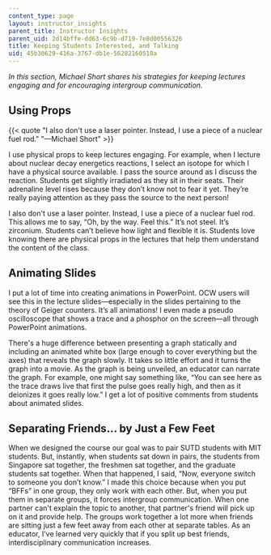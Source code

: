 ```yaml
---
content_type: page
layout: instructor_insights
parent_title: Instructor Insights
parent_uid: 2d14bffe-dd63-6c9b-d719-7e8d00556326
title: Keeping Students Interested, and Talking
uid: 45b30629-416a-3767-db1e-56282160518a
---
```


_In this section, Michael Short shares his strategies for keeping lectures engaging and for encouraging intergroup communication._

Using Props
-----------

{{< quote "I also don't use a laser pointer. Instead, I use a piece of a nuclear fuel rod." "—Michael Short" >}}

I use physical props to keep lectures engaging. For example, when I lecture about nuclear decay energetics reactions, I select an isotope for which I have a physical source available. I pass the source around as I discuss the reaction. Students get slightly irradiated as they sit in their seats. Their adrenaline level rises because they don’t know not to fear it yet. They’re really paying attention as they pass the source to the next person!

I also don't use a laser pointer. Instead, I use a piece of a nuclear fuel rod. This allows me to say, “Oh, by the way. Feel this.” It’s not steel. It’s zirconium. Students can’t believe how light and flexible it is. Students love knowing there are physical props in the lectures that help them understand the content of the class.

Animating Slides
----------------

I put a lot of time into creating animations in PowerPoint. OCW users will see this in the lecture slides—especially in the slides pertaining to the theory of Geiger counters. It’s all animations! I even made a pseudo oscilloscope that shows a trace and a phosphor on the screen—all through PowerPoint animations.

There's a huge difference between presenting a graph statically and including an animated white box (large enough to cover everything but the axes) that reveals the graph slowly. It takes so little effort and it turns the graph into a movie. As the graph is being unveiled, an educator can narrate the graph. For example, one might say something like, “You can see here as the trace draws live that first the pulse goes really high, and then as it deionizes it goes really low.” I get a lot of positive comments from students about animated slides.

Separating Friends... by Just a Few Feet
----------------------------------------

When we designed the course our goal was to pair SUTD students with MIT students. But, instantly, when students sat down in pairs, the students from Singapore sat together, the freshmen sat together, and the graduate students sat together. When that happened, I said, “Now, everyone switch to someone you don’t know.” I made this choice because when you put “BFFs” in one group, they only work with each other. But, when you put them in separate groups, it forces intergroup communication. When one partner can't explain the topic to another, that partner's friend will pick up on it and provide help. The groups work together a lot more when friends are sitting just a few feet away from each other at separate tables. As an educator, I’ve learned very quickly that if you split up best friends, interdisciplinary communication increases.